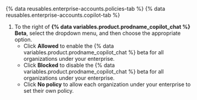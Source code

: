 {% data reusables.enterprise-accounts.policies-tab %}
{% data reusables.enterprise-accounts.copilot-tab %}
1. To the right of **{% data variables.product.prodname_copilot_chat %} Beta**, select the dropdown menu, and then choose the appropriate option.
    - Click **Allowed** to enable the {% data variables.product.prodname_copilot_chat %} beta for all organizations under your enterprise.
    - Click **Blocked** to disable the {% data variables.product.prodname_copilot_chat %} beta for all organizations under your enterprise.
    - Click **No policy** to allow each organization under your enterprise to set their own policy.
